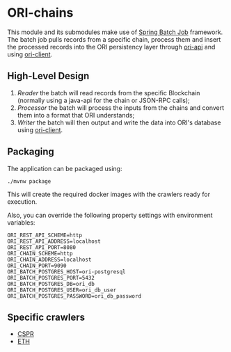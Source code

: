 # ORI-chains 
This module and its submodules make use of [Spring Batch Job](https://spring.io/projects/spring-batch) framework. The batch job pulls records from a specific chain, process them and insert the processed records into the ORI persistency layer through [ori-api](../ori-api/README.md) and using [ori-client](../ori-chains/README.md).

## High-Level Design
1. _Reader_ the batch will read records from the specific Blockchain (normally using a java-api for the chain or JSON-RPC calls);
2. _Processor_ the batch will process the inputs from the chains and convert them into a format that ORI understands;
3. _Writer_ the batch will then output and write the data into ORI's database using [ori-client](../ori-chains/README.md).

## Packaging

The application can be packaged using:
```shell script
./mvnw package
```

This will create the required docker images with the crawlers ready for execution.

Also, you can override the following property settings with environment variables:

```shell script
ORI_REST_API_SCHEME=http
ORI_REST_API_ADDRESS=localhost
ORI_REST_API_PORT=8080
ORI_CHAIN_SCHEME=http
ORI_CHAIN_ADDRESS=localhost
ORI_CHAIN_PORT=9090
ORI_BATCH_POSTGRES_HOST=ori-postgresql
ORI_BATCH_POSTGRES_PORT=5432
ORI_BATCH_POSTGRES_DB=ori_db
ORI_BATCH_POSTGRES_USER=ori_db_user
ORI_BATCH_POSTGRES_PASSWORD=ori_db_password
```

## Specific crawlers

- [CSPR](./ori-cspr/README.md)
- [ETH](./ori-eth/README.md)

